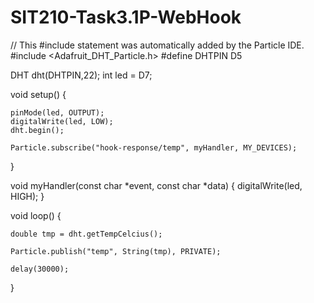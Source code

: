 # SIT210-Task3.1P-WebHook
// This #include statement was automatically added by the Particle IDE.
#include <Adafruit_DHT_Particle.h>
#define DHTPIN  D5

DHT dht(DHTPIN,22);
int led = D7;

void setup() {

    pinMode(led, OUTPUT);
    digitalWrite(led, LOW);
    dht.begin();

    Particle.subscribe("hook-response/temp", myHandler, MY_DEVICES);

}

void myHandler(const char *event, const char *data) {
  digitalWrite(led, HIGH);
}


void loop() {

    double tmp = dht.getTempCelcius();
    
    Particle.publish("temp", String(tmp), PRIVATE);

    delay(30000);

}
